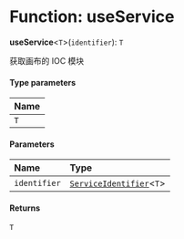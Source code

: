 # Function: useService

**useService**<`T`>(`identifier`): `T`

获取画布的 IOC 模块

#### Type parameters

| Name |
| :------ |
| `T` |

#### Parameters

| Name | Type |
| :------ | :------ |
| `identifier` | [`ServiceIdentifier`](/en/auto-docs/editor/types/interfaces.ServiceIdentifier.md)<`T`> |

#### Returns

`T`
